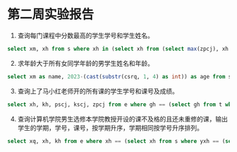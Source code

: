 # 第二周实验报告

1. 查询每门课程中分数最高的学生学号和学生姓名。

```sql
select xm, xh from s where xh in (select xh from (select max(zpcj), xh from e where zpcj is not null group by kh));
```

2. 求年龄大于所有女同学年龄的男学生姓名和年龄。

```sql
select xm as name, 2023-(cast(substr(csrq, 1, 4) as int)) as age from s where cast(substr(csrq, 1, 4) as int) < (select cast(substr(csrq, 1, 4) as int) as year from s where xb == '女');
```

3. 查询上了马小红老师开的所有课的学生学号和课号及成绩。

```sql
select xh, kh, pscj, kscj, zpcj from e where gh == (select gh from t where xm == '马小红');
```

4. 查询计算机学院男生选修本学院教授开设的课不及格的且还未重修的课，输出学生的学期，学号，课号，按学期升序，学期相同按学号升序排列。

```sql
select xq, xh, kh from e where xh == (select xh from s where yxh == (select yxh from d where mc == '计算机学院') and xb == ' 男') and kh in (select kh from c where yxh == (select yxh from d where mc == '计算机学院')) and zpcj < 60 order by xq asc, xh asc;
```
